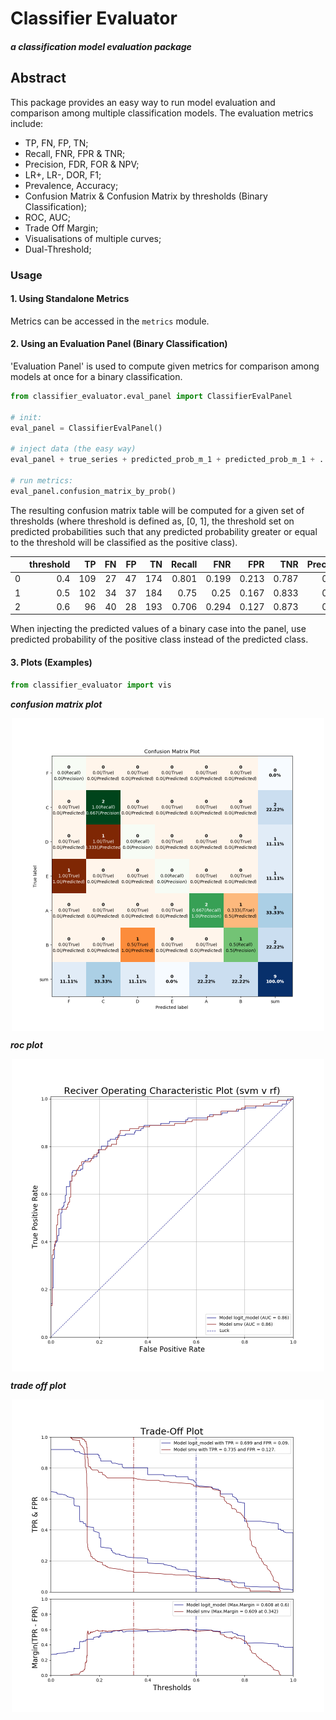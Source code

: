 # Classifier Evaluator
#### _a classification model evaluation package_

## Abstract
This package provides an easy way to run model evaluation and comparison among multiple classification models.
The evaluation metrics include:  
- TP, FN, FP, TN;
- Recall, FNR, FPR & TNR;
- Precision, FDR, FOR & NPV;
- LR+, LR-, DOR, F1;
- Prevalence, Accuracy;
- Confusion Matrix & Confusion Matrix by thresholds (Binary Classification);
- ROC, AUC;
- Trade Off Margin;
- Visualisations of multiple curves;
- Dual-Threshold;

### Usage

#### 1. Using Standalone Metrics
Metrics can be accessed in the `metrics` module.

#### 2. Using an Evaluation Panel (Binary Classification)
'Evaluation Panel' is used to compute given metrics for comparison among models at once for a binary classification. 
```python
from classifier_evaluator.eval_panel import ClassifierEvalPanel

# init:
eval_panel = ClassifierEvalPanel()

# inject data (the easy way)
eval_panel + true_series + predicted_prob_m_1 + predicted_prob_m_1 + ...

# run metrics:
eval_panel.confusion_matrix_by_prob()
```
The resulting confusion matrix table will be computed for a given set of thresholds (where threshold is defined as, [0, 1], the threshold set on predicted probabilities such that any predicted probability greater or equal to the threshold will be classified as the positive class).

|    |   threshold |   TP |   FN |   FP |   TN |   Recall |   FNR |   FPR |   TNR |   Precision |   FOR |   FDR |   NPV |   Prevalence |   Accuracy |   LR+ |   LR- |    DOR |    F1 |
|---:|------------:|-----:|-----:|-----:|-----:|---------:|------:|------:|------:|------------:|------:|------:|------:|-------------:|-----------:|------:|------:|-------:|------:|
|  0 |         0.4 |  109 |   27 |   47 |  174 |    0.801 | 0.199 | 0.213 | 0.787 |       0.699 | 0.134 | 0.301 | 0.866 |        0.381 |      0.793 | 3.769 | 0.252 | 14.946 | 0.747 |
|  1 |         0.5 |  102 |   34 |   37 |  184 |    0.75  | 0.25  | 0.167 | 0.833 |       0.734 | 0.156 | 0.266 | 0.844 |        0.381 |      0.801 | 4.48  | 0.3   | 14.919 | 0.742 |
|  2 |         0.6 |   96 |   40 |   28 |  193 |    0.706 | 0.294 | 0.127 | 0.873 |       0.774 | 0.172 | 0.226 | 0.828 |        0.381 |      0.81  | 5.571 | 0.337 | 16.543 | 0.738 |

When injecting the predicted values of a binary case into the panel, use predicted probability of the positive class instead of the predicted class.

#### 3. Plots (Examples)
```python
from classifier_evaluator import vis
```
_**confusion matrix plot**_
<p align="center"> <img src='readme/confusion_matrix_plot.png' align="center" height="500px"> </p>

_**roc plot**_
<p align="center"> <img src='readme/roc_svm_v_rf.png' align="center" height="500px"> </p>

_**trade off plot**_
<p align="center"> <img src='readme/trade_off_svm_v_rf.png' align="center" height="500px"> </p>